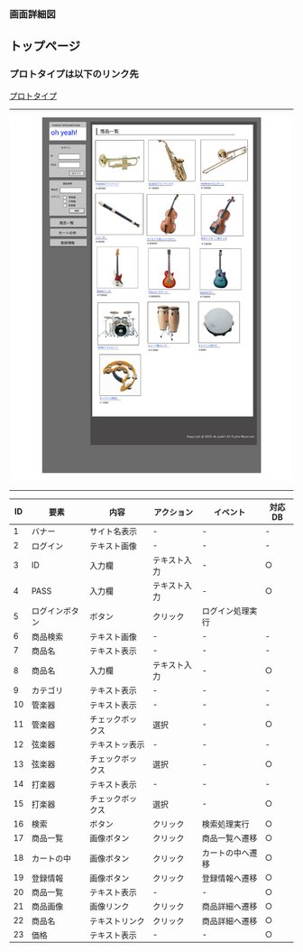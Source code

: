 ### 画面詳細図
## トップページ
### プロトタイプは以下のリンク先
[プロトタイプ](https://www.figma.com/file/lf7L7QhAvRoAeT2sdqIXaj/Untitled?node-id=7%3A16)
*****
<img src="../img/toppage.png" width="500">

*****
| ID | 要素| 内容 |アクション|イベント|対応DB|
|----|-----|------|----------|-------|------|
|1   |バナー|サイト名表示|-|-|-|
|2   |ログイン|テキスト画像|-|-|-|
|3   |ID|入力欄|テキスト入力|-|○|
|4   |PASS|入力欄|テキスト入力|-|○|
|5   |ログインボタン|ボタン|クリック|ログイン処理実行||
|6   |商品検索|テキスト画像|-|-|-|
|7   |商品名|テキスト表示|-|-|-|
|8   |商品名|入力欄|テキスト入力|-|○|
|9   |カテゴリ|テキスト表示|-|-|-|
|10  |管楽器|テキスト表示|-|-|-|
|11  |管楽器|チェックボックス|選択|-|○|
|12  |弦楽器|テキストッ表示|-|-|-|
|13  |弦楽器|チェックボックス|選択|-|○|
|14  |打楽器|テキスト表示|-|-|-|
|15  |打楽器|チェックボックス|選択|-|○|
|16  |検索|ボタン|クリック|検索処理実行|○|
|17  |商品一覧|画像ボタン|クリック|商品一覧へ遷移|○|
|18  |カートの中|画像ボタン|クリック|カートの中へ遷移|○|
|19  |登録情報|画像ボタン|クリック|登録情報へ遷移|○|
|20  |商品一覧|テキスト表示|-|-|○|
|21  |商品画像|画像リンク|クリック|商品詳細へ遷移|○|
|22  |商品名|テキストリンク|クリック|商品詳細へ遷移|○|
|23  |価格|テキスト表示|-|-|○|
